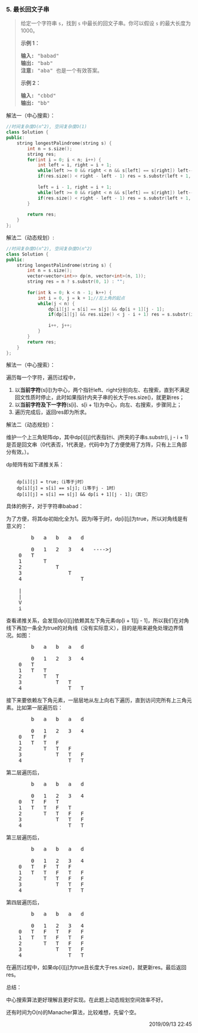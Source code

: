 ### 5. 最长回文子串

> <div class="content__2ebE"><p>给定一个字符串 <code>s</code>，找到 <code>s</code> 中最长的回文子串。你可以假设&nbsp;<code>s</code> 的最大长度为 1000。</p>
> 
> <p><strong>示例 1：</strong></p>
> 
> <pre><strong>输入:</strong> "babad"
> <strong>输出:</strong> "bab"
> <strong>注意:</strong> "aba" 也是一个有效答案。
> </pre>
> 
> <p><strong>示例 2：</strong></p>
> 
> <pre><strong>输入:</strong> "cbbd"
> <strong>输出:</strong> "bb"
> </pre>
> </div>

解法一（中心搜索）：
```cpp
//时间复杂度O(n^2), 空间复杂度O(1)
class Solution {
public:
    string longestPalindrome(string s) {
        int n = s.size();
        string res;
        for(int i = 0; i < n; i++) {
            int left = i, right = i + 1;
            while(left >= 0 && right < n && s[left] == s[right]) left--, right++;
            if(res.size() < right - left - 1) res = s.substr(left + 1, right - left - 1);
            
            left = i - 1, right = i + 1;
            while(left >= 0 && right < n && s[left] == s[right]) left--, right++;
            if(res.size() < right - left - 1) res = s.substr(left + 1, right - left - 1);
        }
        
        return res;
    }
};
```

解法二（动态规划）:
```cpp
//时间复杂度O(n^2), 空间复杂度O(n^2)
class Solution {
public:
    string longestPalindrome(string s) {
        int n = s.size();
        vector<vector<int>> dp(n, vector<int>(n, 1));
        string res = n ? s.substr(0, 1) : "";
        
        for(int k = 0; k < n - 1; k++) {
            int i = 0, j = k + 1;//左上角的起点
            while(j < n) {
                dp[i][j] = s[i] == s[j] && dp[i + 1][j - 1];
                if(dp[i][j] && res.size() < j - i + 1) res = s.substr(i, j - i + 1);  
                
                i++, j++;
            }
        }
        return res;
    }
};
```

解法一（中心搜索）：

遍历每一个字符，遍历过程中，
1. 以**当前字符**(s[i])为中心，两个指针left、right分别向左、右搜索，直到不满足回文性质时停止，此时如果指针内夹子串的长大于res.size()，就更新res；
2. 以**当前字符及下一字符**(s[i]、s[i + 1])为中心，向左、右搜索，步骤同上；
3. 遍历完成后，返回res即为所求。

解法二（动态规划）：

维护一个上三角矩阵dp，其中dp[i][j]代表指针i、j所夹的子串s.substr(i, j - i + 1)是否是回文串（0代表否，1代表是，代码中为了方便使用了方阵，只有上三角部分有效。）。

dp矩阵有如下递推关系：

<pre><code>
    dp[i][j] = true;（i等于j时）
    dp[i][j] = s[i] == s[j];（i等于j - 1时）
    dp[i][j] = s[i] == s[j] && dp[i + 1][j - 1];（其它）
</code></pre>

具体的例子，对于字符串babad：

为了方便，将其dp初始化全为1。因为i等于j时，dp[i][j]为true，所以对角线是有意义的：

<pre>
        b   a   b   a   d
        
        0   1   2   3   4   ---->j
    0   T   
    1       T
    2           T
    3               T
    4                   T
    
    |
    |
    V
    i
</pre>

查看递推关系，会发现dp[i][j]依赖其左下角元素dp[i + 1][j - 1]，所以我们在对角线下再加一条全为true的对角线（没有实际意义），目的是用来避免处理边界情况。如图：

<pre>
        b   a   b   a   d
        
        0   1   2   3   4
    0   T   
    1   T   T
    2       T   T
    3           T   T
    4               T   T
</pre>

接下来要依赖左下角元素，一层层地从左上向右下遍历，直到访问完所有上三角元素。比如第一层遍历后：

<pre>
        b   a   b   a   d
        
        0   1   2   3   4
    0   T   F   
    1   T   T   F
    2       T   T   F
    3           T   T   F   
    4               T   T
</pre>

第二层遍历后，

<pre>
        b   a   b   a   d
        
        0   1   2   3   4
    0   T   F   T
    1   T   T   F   T
    2       T   T   F   F
    3           T   T   F   
    4               T   T
</pre>

第三层遍历后，

<pre>
        b   a   b   a   d
        
        0   1   2   3   4
    0   T   F   T   F
    1   T   T   F   T   F
    2       T   T   F   F
    3           T   T   F   
    4               T   T
</pre>

第四层遍历后，

<pre>
        b   a   b   a   d
        
        0   1   2   3   4
    0   T   F   T   F   F
    1   T   T   F   T   F
    2       T   T   F   F
    3           T   T   F   
    4               T   T
</pre>

在遍历过程中，如果dp[i][j]为true且长度大于res.size()，就更新res。最后返回res。

总结：

中心搜索算法更好理解且更好实现。在此题上动态规划空间效率不好。

还有时间为O(n)的Manacher算法，比较难想，先留个空。

<div style="text-align: right"> 2019/09/13 22:45 </div>